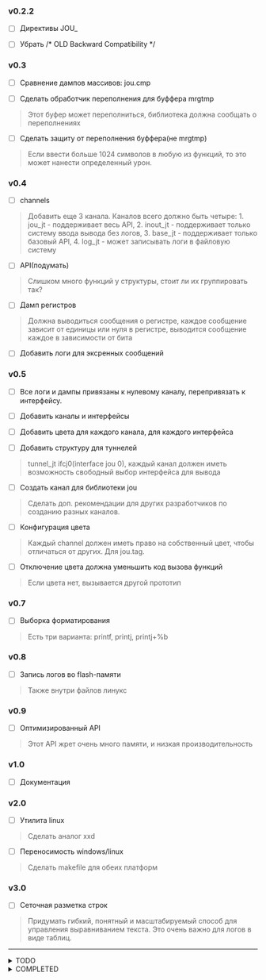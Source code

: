 <h3> v0.2.2 </h3>

- [ ] Директивы JOU_

- [ ] Убрать /* OLD Backward Compatibility */

<h3> v0.3 </h3>

- [ ] Сравнение дампов массивов: jou.cmp

- [ ] Сделать обработчик переполнения для буффера mrgtmp
> Этот буфер может переполниться, библиотека должна сообщать о переполнениях

- [ ] Сделать защиту от переполнения буффера(не mrgtmp)
> Если ввести больше 1024 символов в любую из функций, то это может нанести определенный урон.

<h3> v0.4 </h3>

- [ ] channels
> Добавить еще 3 канала. Каналов всего должно быть четыре: 1. jou_jt - поддерживает весь API, 2. inout_jt - поддерживает только систему ввода вывода без логов, 3. base_jt - поддерживает только базовый API, 4. log_jt - может записывать логи в файловую систему

- [ ] API(подумать)
> Слишком много функций у структуры, стоит ли их группировать так?

- [ ] Дамп регистров
> Должна выводиться сообщения о регистре, каждое сообщение зависит от единицы или нуля в регистре, выводится сообщение каждое в зависимости от бита

- [ ] Добавить логи для эксренных сообщений

<h3> v0.5 </h3>

- [ ] Все логи и дампы привязаны к нулевому каналу, перепривязать к интерфейсу.

- [ ] Добавить каналы и интерфейсы

- [ ] Добавить цвета для каждого канала, для каждого интерфейса

- [ ] Добавить структуру для туннелей
> tunnel_jt ifcj0(interface jou 0), каждый канал должен иметь возможность свободный выбор интерфейса для вывода

- [ ] Создать канал для библиотеки jou
> Сделать доп. рекомендации для других разработчиков по созданию разных каналов.

- [ ] Конфигурация цвета
> Каждый channel должен иметь право на собственный цвет, чтобы отличаться от других. Для jou.tag. 

- [ ] Отключение цвета должна уменьшить код вызова функций
> Если цвета нет, вызывается другой прототип

<h3> v0.7 </h3>

- [ ] Выборка форматирования
> Есть три варианта: printf, printj, printj+%b

<h3> v0.8 </h3>

- [ ] Запись логов во flash-памяти
> Также внутри файлов линукс

<h3> v0.9 </h3>

- [ ] Оптимизированный API
> Этот API жрет очень много памяти, и низкая производительность

<h3> v1.0 </h3>

- [ ] Документация

<h3> v2.0 </h3>

- [ ] Утилита linux
> Сделать аналог xxd

- [ ] Переносимость windows/linux
> Сделать makefile для обеих платформ

<h3> v3.0 </h3>

- [ ] Сеточная разметка строк
> Придумать гибкий, понятный и масштабируемый способ для управления выравниванием текста. Это очень важно для логов в виде таблиц.

<hr>

<details>
<summary> TODO </summary>

<hr>

</details>

<details>
<summary> COMPLETED </summary>

<h3> v0.2.1 </h3>

- [x] Обратная совместимость
> Заменить функцию печати на директивы для обратной совместимости, т.к. в будущем можно будет вызывать jou.print() и JOU_PRINT()

- [x] Сделать конфигурацию для настройки структуры jou

- [x] changelog

<h3> v0.2 </h3>

- [x] Починить #define JCONFIG_PROCESSOR_CAPACITY
> Если сделать разрядность 32, то там происходит двойная печать, а не объединенеие строк

- [x] В v0.2 Добавить возможность настраивать дампы
> Дать возможность выбирать сколько байтов в строке для дампов

- [x] jou.hook, jou.tag

- [x] Добавить jou.bin

<h2> v0.1.1 </h2>

- [x] Починить #define JCONFIG_COLORS
> Значение этого параметра не выключает цветной вывод

- [x] Рефакторинг

- [x] Функция склеивания строк
> Выводить форматирование строк по одной строке(цвет, текст, сброс цвета, сообщение) не очень эффективно. Поэтому должна быть функция, которая объединяет все эти строки в один буффер и потом выводит.

- [x] Добавить цвета в hexdump
> Придумать условия для зеленого, красного и синего цвета

- [x] Направление стека

- [x] Починить hexdump ASCII
> Если во втором столбике закончились печататься байты, то в третьем столбике продолжается печать, хотя печать должна остановиться.

<h2> v0.1 </h2>

- [x] Функции jou.scan и jou.getc
> Также для них сделать ретаргетинг

- [x] Hexdump добавить адреса
> Чтобы первый столбик мог выводить не только номер линии, но и адрес в памяти(на выбор пользователя).

</details>